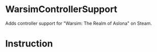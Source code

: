 # WarsimControllerSupport
 Adds controller support for "Warsim: The Realm of Aslona" on Steam. 

# Instruction
 